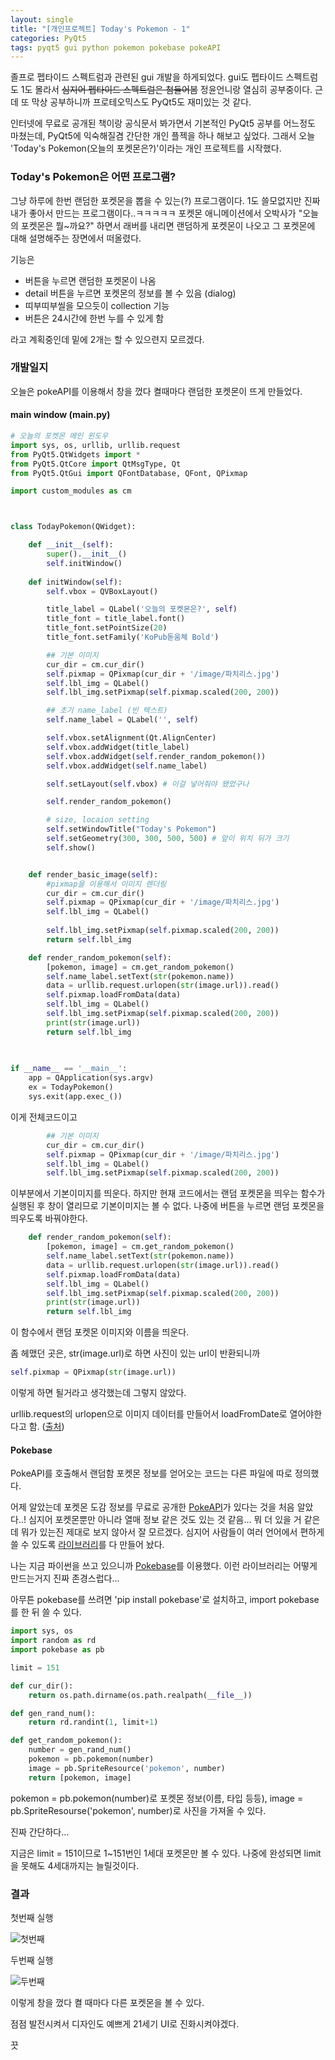 ```yaml
---
layout: single
title: "[개인프로젝트] Today's Pokemon - 1"
categories: PyQt5
tags: pyqt5 gui python pokemon pokebase pokeAPI
---
```


졸프로 펩타이드 스펙트럼과 관련된 gui 개발을 하게되었다. gui도 펩타이드 스펙트럼도 1도 몰라서 ~~심지어 펩타이드 스펙트럼은 첨들어봄~~ 정윤언니랑 열심히 공부중이다.
근데 또 막상 공부하니까 프로테오믹스도 PyQt5도 재미있는 것 같다.

인터넷에 무료로 공개된 책이랑 공식문서 봐가면서 기본적인 PyQt5 공부를 어느정도 마쳤는데, PyQt5에 익숙해질겸 간단한 개인 플젝을 하나 해보고 싶었다.
그래서 오늘 'Today's Pokemon(오늘의 포켓몬은?)'이라는 개인 프로젝트를 시작했다.


### Today's Pokemon은 어떤 프로그램?
그냥 하루에 한번 랜덤한 포켓몬을 뽑을 수 있는(?) 프로그램이다. 
1도 쓸모없지만 진짜 내가 좋아서 만드는 프로그램이다..ㅋㅋㅋㅋㅋ
포켓몬 애니메이션에서 오박사가 "오늘의 포켓몬은 뭘~까요?" 하면서 래버를 내리면 랜덤하게 포켓몬이 나오고 그 포켓몬에 대해 설명해주는 장면에서 떠올렸다.

기능은 
- 버튼을 누르면 랜덤한 포켓몬이 나옴
- detail 버튼을 누르면 포켓몬의 정보를 볼 수 있음 (dialog)
- 띠부띠부씰을 모으듯이 collection 기능
- 버튼은 24시간에 한번 누를 수 있게 함

라고 계획중인데 밑에 2개는 할 수 있으련지 모르겠다.


### 개발일지

오늘은 pokeAPI를 이용해서 창을 껐다 켤때마다 랜덤한 포켓몬이 뜨게 만들었다.

#### main window (main.py)

```python
# 오늘의 포켓몬 메인 윈도우
import sys, os, urllib, urllib.request
from PyQt5.QtWidgets import *
from PyQt5.QtCore import QtMsgType, Qt
from PyQt5.QtGui import QFontDatabase, QFont, QPixmap

import custom_modules as cm



class TodayPokemon(QWidget):

    def __init__(self):
        super().__init__()
        self.initWindow()
    
    def initWindow(self):
        self.vbox = QVBoxLayout()

        title_label = QLabel('오늘의 포켓몬은?', self)
        title_font = title_label.font()
        title_font.setPointSize(20)
        title_font.setFamily('KoPub돋움체 Bold')

        ## 기본 이미지
        cur_dir = cm.cur_dir()
        self.pixmap = QPixmap(cur_dir + '/image/파치리스.jpg')
        self.lbl_img = QLabel()
        self.lbl_img.setPixmap(self.pixmap.scaled(200, 200))

        ## 초기 name_label (빈 텍스트)
        self.name_label = QLabel('', self)

        self.vbox.setAlignment(Qt.AlignCenter)
        self.vbox.addWidget(title_label)
        self.vbox.addWidget(self.render_random_pokemon())
        self.vbox.addWidget(self.name_label)

        self.setLayout(self.vbox) # 이걸 넣어줘야 됐었구나

        self.render_random_pokemon()

        # size, locaion setting
        self.setWindowTitle("Today's Pokemon")
        self.setGeometry(300, 300, 500, 500) # 앞이 위치 뒤가 크기
        self.show()


    def render_basic_image(self):
        #pixmap을 이용해서 이미지 렌더링
        cur_dir = cm.cur_dir()
        self.pixmap = QPixmap(cur_dir + '/image/파치리스.jpg')
        self.lbl_img = QLabel()
        
        self.lbl_img.setPixmap(self.pixmap.scaled(200, 200))
        return self.lbl_img

    def render_random_pokemon(self):
        [pokemon, image] = cm.get_random_pokemon()
        self.name_label.setText(str(pokemon.name))
        data = urllib.request.urlopen(str(image.url)).read()
        self.pixmap.loadFromData(data)
        self.lbl_img = QLabel()
        self.lbl_img.setPixmap(self.pixmap.scaled(200, 200))
        print(str(image.url))
        return self.lbl_img

        
        
if __name__ == '__main__':
    app = QApplication(sys.argv)
    ex = TodayPokemon()
    sys.exit(app.exec_())
```

이게 전체코드이고

```python
        ## 기본 이미지
        cur_dir = cm.cur_dir()
        self.pixmap = QPixmap(cur_dir + '/image/파치리스.jpg')
        self.lbl_img = QLabel()
        self.lbl_img.setPixmap(self.pixmap.scaled(200, 200))
```

이부분에서 기본이미지를 띄운다.
하지만 현재 코드에서는 랜덤 포켓몬을 띄우는 함수가 실행된 후 창이 열리므로 기본이미지는 볼 수 없다.
나중에 버튼을 누르면 랜덤 포켓몬을 띄우도록 바꿔야한다.

```python
    def render_random_pokemon(self):
        [pokemon, image] = cm.get_random_pokemon()
        self.name_label.setText(str(pokemon.name))
        data = urllib.request.urlopen(str(image.url)).read()
        self.pixmap.loadFromData(data)
        self.lbl_img = QLabel()
        self.lbl_img.setPixmap(self.pixmap.scaled(200, 200))
        print(str(image.url))
        return self.lbl_img
```

이 함수에서 랜덤 포켓몬 이미지와 이름을 띄운다.

좀 헤맸던 곳은, str(image.url)로 하면 사진이 있는 url이 반환되니까

```python
self.pixmap = QPixmap(str(image.url))
```
이렇게 하면 될거라고 생각했는데 그렇지 않았다.

urllib.request의 urlopen으로 이미지 데이터를 만들어서 loadFromDate로 열어야한다고 함. ([출처](https://stackoverflow.com/questions/11073972/pyqt-set-qlabel-image-from-url))


#### Pokebase

PokeAPI를 호출해서 랜덤함 포켓몬 정보를 얻어오는 코드는 다른 파일에 따로 정의했다.

어제 알았는데 포켓몬 도감 정보를 무료로 공개한 [PokeAPI](https://pokeapi.co/)가 있다는 것을 처음 알았다..!
심지어 포켓몬뿐만 아니라 열매 정보 같은 것도 있는 것 같음... 뭐 더 있을 거 같은데 뭐가 있는진 제대로 보지 않아서 잘 모르겠다.
심지어 사람들이 여러 언어에서 편하게 쓸 수 있도록 [라이브러리](https://pokeapi.co/docs/v2)를 다 만들어 놨다.

나는 지금 파이썬을 쓰고 있으니까 [Pokebase](https://github.com/PokeAPI/pokebase)를 이용했다.
이런 라이브러리는 어떻게 만드는거지 진짜 존경스럽다...

아무튼 pokebase를 쓰려면 'pip install pokebase'로 설치하고, import pokebase를 한 뒤 쓸 수 있다.

```python
import sys, os
import random as rd
import pokebase as pb

limit = 151

def cur_dir():
    return os.path.dirname(os.path.realpath(__file__))

def gen_rand_num():
    return rd.randint(1, limit+1)

def get_random_pokemon():
    number = gen_rand_num()
    pokemon = pb.pokemon(number)
    image = pb.SpriteResource('pokemon', number)
    return [pokemon, image]
```

pokemon = pb.pokemon(number)로 포켓몬 정보(이름, 타입 등등), image = pb.SpriteResourse('pokemon', number)로 사진을 가져올 수 있다.

진짜 간단하다...

지금은 limit = 151이므로 1~151번인 1세대 포켓몬만 볼 수 있다. 나중에 완성되면 limit을 못해도 4세대까지는 늘릴것이다.


### 결과

첫번째 실행

![첫번째](/assets/images/2023/pyqt/2023-02-18-1.png)


두번째 실행

![두번째](/assets/images/2023/pyqt/2023-02-18-2.png)

이렇게 창을 껐다 켤 때마다 다른 포켓몬을 볼 수 있다.

점점 발전시켜서 디자인도 예쁘게 21세기 UI로 진화시켜야겠다.

끗